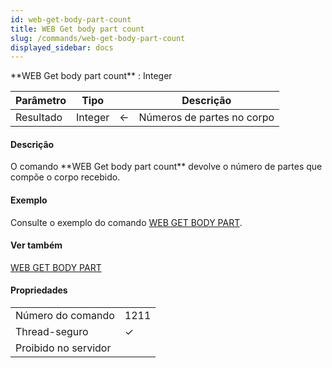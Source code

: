 ```yaml
---
id: web-get-body-part-count
title: WEB Get body part count
slug: /commands/web-get-body-part-count
displayed_sidebar: docs
---
```


<!--REF #_command_.WEB Get body part count.Syntax-->**WEB Get body part count** : Integer<!-- END REF-->
<!--REF #_command_.WEB Get body part count.Params-->
| Parâmetro | Tipo |  | Descrição |
| --- | --- | --- | --- |
| Resultado | Integer | &#8592; | Números de partes no corpo |

<!-- END REF-->

#### Descrição 

<!--REF #_command_.WEB Get body part count.Summary-->O comando **WEB Get body part count** devolve o número de partes que compõe o corpo recebido.<!-- END REF-->

#### Exemplo 

Consulte o exemplo do comando [WEB GET BODY PART](web-get-body-part.md). 

#### Ver também 

[WEB GET BODY PART](web-get-body-part.md)  

#### Propriedades
|  |  |
| --- | --- |
| Número do comando | 1211 |
| Thread-seguro | &check; |
| Proibido no servidor ||



